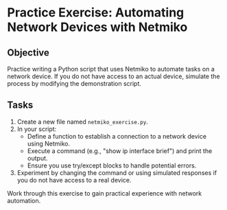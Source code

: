 # Practice Exercise: Automating Network Devices with Netmiko

## Objective
Practice writing a Python script that uses Netmiko to automate tasks on a network device. If you do not have access to an actual device, simulate the process by modifying the demonstration script.

## Tasks
1. Create a new file named `netmiko_exercise.py`.
2. In your script:
   - Define a function to establish a connection to a network device using Netmiko.
   - Execute a command (e.g., "show ip interface brief") and print the output.
   - Ensure you use try/except blocks to handle potential errors.
3. Experiment by changing the command or using simulated responses if you do not have access to a real device.

Work through this exercise to gain practical experience with network automation.
